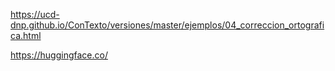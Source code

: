 https://ucd-dnp.github.io/ConTexto/versiones/master/ejemplos/04_correccion_ortografica.html

https://huggingface.co/